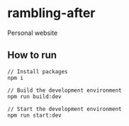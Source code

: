# rambling-after

Personal website

## How to run

    // Install packages
    npm i

    // Build the development environment
    npm run build:dev

    // Start the development environment
    npm run start:dev
